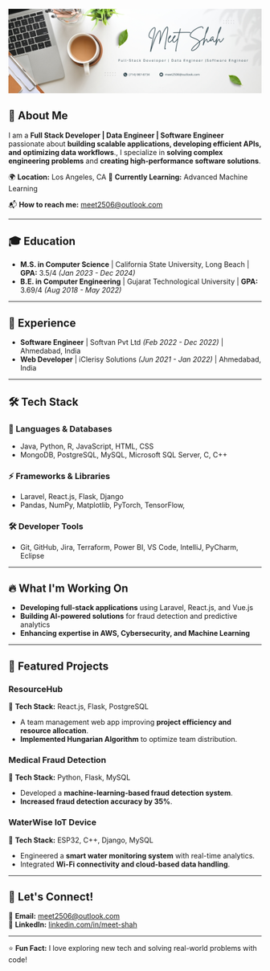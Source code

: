 

![Profile Banner](https://github.com/meets2506/meets2506/blob/main/Manager%20Marketing.jpg)

## 🚀 About Me  

I am a **Full Stack Developer | Data Engineer | Software Engineer** passionate about **building scalable applications, developing efficient APIs, and optimizing data workflows**., I specialize in **solving complex engineering problems** and **creating high-performance software solutions**.

🌍 **Location:** Los Angeles, CA 
🌱 **Currently Learning:** Advanced Machine Learning  

📬 **How to reach me:** [meet2506@outlook.com](mailto:meet2506@outlook.com)  

---

## 🎓 Education  

- **M.S. in Computer Science** | California State University, Long Beach | **GPA:** 3.5/4 *(Jan 2023 - Dec 2024)*  
- **B.E. in Computer Engineering** | Gujarat Technological University | **GPA:** 3.69/4 *(Aug 2018 - May 2022)*  

---

## 💼 Experience  

- **Software Engineer** | Softvan Pvt Ltd *(Feb 2022 - Dec 2022)* | Ahmedabad, India  
- **Web Developer** | iClerisy Solutions *(Jun 2021 - Jan 2022)* | Ahmedabad, India  

---

## 🛠 Tech Stack  

### 🚀 Languages & Databases  
- Java, Python, R, JavaScript, HTML, CSS  
- MongoDB, PostgreSQL, MySQL, Microsoft SQL Server, C, C++  

### ⚡ Frameworks & Libraries  
- Laravel, React.js, Flask, Django  
- Pandas, NumPy, Matplotlib, PyTorch, TensorFlow,


### 🛠 Developer Tools  
- Git, GitHub, Jira, Terraform, Power BI, VS Code, IntelliJ, PyCharm, Eclipse  

---

## 🔥 What I'm Working On  

- **Developing full-stack applications** using Laravel, React.js, and Vue.js  
- **Building AI-powered solutions** for fraud detection and predictive analytics  
- **Enhancing expertise in AWS, Cybersecurity, and Machine Learning**  

---

## 📌 Featured Projects  

### **ResourceHub**  
🚀 **Tech Stack:** React.js, Flask, PostgreSQL  
- A team management web app improving **project efficiency and resource allocation**.  
- **Implemented Hungarian Algorithm** to optimize team distribution.  

### **Medical Fraud Detection**  
🚀 **Tech Stack:** Python, Flask, MySQL  
- Developed a **machine-learning-based fraud detection system**.  
- **Increased fraud detection accuracy by 35%**.  

### **WaterWise IoT Device**  
🚀 **Tech Stack:** ESP32, C++, Django, MySQL  
- Engineered a **smart water monitoring system** with real-time analytics.  
- Integrated **Wi-Fi connectivity and cloud-based data handling**.  

---

## 🤝 Let's Connect!  

📧 **Email:** [meet2506@outlook.com](mailto:meet2506@outlook.com)  
🔗 **LinkedIn:** [linkedin.com/in/meet-shah](https://www.linkedin.com/in/meet-s-shah)  

---

⭐ **Fun Fact:** I love exploring new tech and solving real-world problems with code!  
